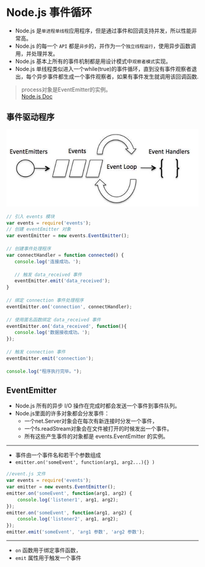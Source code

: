 # Node.js 事件循环
* Node.js 是`单进程单线程`应用程序，但是通过事件和回调支持并发，所以性能非常高。
* Node.js 的每一个 `API` 都是`异步`的，并作为一个`独立线程运行`，使用异步函数调用，并处理并发。
* Node.js 基本上所有的事件机制都是用设计模式中`观察者模式`实现。
* Node.js 单线程类似进入一个while(true)的事件循环，直到没有事件观察者退出，每个异步事件都生成一个事件观察者，如果有事件发生就调用该回调函数.

> process对象是EventEmitter的实例。  
> [Node.js Doc](https://nodejs.org/dist/latest-v8.x/docs/api/process.html#process_process_events)

## 事件驱动程序
![](./res/event_loop.jpg)

```javascript
// 引入 events 模块
var events = require('events');
// 创建 eventEmitter 对象
var eventEmitter = new events.EventEmitter();

// 创建事件处理程序
var connectHandler = function connected() {
   console.log('连接成功。');
  
   // 触发 data_received 事件 
   eventEmitter.emit('data_received');
}

// 绑定 connection 事件处理程序
eventEmitter.on('connection', connectHandler);
 
// 使用匿名函数绑定 data_received 事件
eventEmitter.on('data_received', function(){
   console.log('数据接收成功。');
});

// 触发 connection 事件 
eventEmitter.emit('connection');

console.log("程序执行完毕。");
```

## EventEmitter
* Node.js 所有的异步 I/O 操作在完成时都会发送一个事件到事件队列。
* Node.js里面的许多对象都会分发事件：
    * 一个net.Server对象会在每次有新连接时分发一个事件， 
    * 一个fs.readStream对象会在文件被打开的时候发出一个事件。 
    * 所有这些产生事件的对象都是 events.EventEmitter 的实例。
---
* 事件由一个事件名和若干个参数组成
* `emitter.on('someEvent', function(arg1, arg2...){} )`
```javascript
//event.js 文件
var events = require('events'); 
var emitter = new events.EventEmitter(); 
emitter.on('someEvent', function(arg1, arg2) { 
    console.log('listener1', arg1, arg2); 
}); 
emitter.on('someEvent', function(arg1, arg2) { 
    console.log('listener2', arg1, arg2); 
}); 
emitter.emit('someEvent', 'arg1 参数', 'arg2 参数'); 

```
---
* `on` 函数用于绑定事件函数，
* `emit` 属性用于触发一个事件